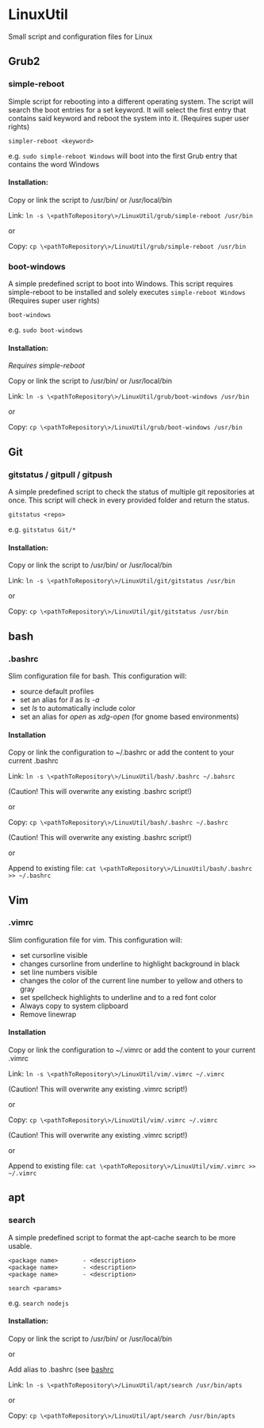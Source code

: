 # LinuxUtil
Small script and configuration files for Linux

## Grub2
### simple-reboot
Simple script for rebooting into a different operating system.
The script will search the boot entries for a set keyword.
It will select the first entry that contains said keyword and reboot the system into it.
(Requires super user rights)

`simpler-reboot <keyword>`

e.g. `sudo simple-reboot Windows` will boot into the first Grub entry that contains the word Windows

#### Installation:

Copy or link the script to /usr/bin/ or /usr/local/bin 

Link:
`ln -s \<pathToRepository\>/LinuxUtil/grub/simple-reboot /usr/bin`

or

Copy:
`cp \<pathToRepository\>/LinuxUtil/grub/simple-reboot /usr/bin`

### boot-windows
A simple predefined script to boot into Windows.
This script requires simple-reboot to be installed and solely executes `simple-reboot Windows`
(Requires super user rights)

`boot-windows`

e.g. `sudo boot-windows`

#### Installation:

*Requires simple-reboot*

Copy or link the script to /usr/bin/ or /usr/local/bin 

Link:
`ln -s \<pathToRepository\>/LinuxUtil/grub/boot-windows /usr/bin`

or

Copy:
`cp \<pathToRepository\>/LinuxUtil/grub/boot-windows /usr/bin`

## Git
### gitstatus / gitpull / gitpush
A simple predefined script to check the status of multiple git repositories at once.
This script will check in every provided folder and return the status.

`gitstatus <repo>`

e.g. `gitstatus Git/*`

#### Installation:

Copy or link the script to /usr/bin/ or /usr/local/bin 

Link:
`ln -s \<pathToRepository\>/LinuxUtil/git/gitstatus /usr/bin`

or

Copy:
`cp \<pathToRepository\>/LinuxUtil/git/gitstatus /usr/bin`


## bash
### .bashrc
Slim configuration file for bash.
This configuration will:
- source default profiles
- set an alias for *ll* as *ls -a*
- set *ls* to automatically include color
- set an alias for *open* as *xdg-open* (for gnome based environments)

#### Installation

Copy or link the configuration to ~/.bashrc or add the content to your current .bashrc

Link:
`ln -s \<pathToRepository\>/LinuxUtil/bash/.bashrc ~/.bahsrc`

(Caution! This will overwrite any existing .bashrc script!)

or

Copy:
`cp \<pathToRepository\>/LinuxUtil/bash/.bashrc ~/.bashrc`

(Caution! This will overwrite any existing .bashrc script!)

or 

Append to existing file:
`cat \<pathToRepository\>/LinuxUtil/bash/.bashrc >> ~/.bashrc`

## Vim
### .vimrc
Slim configuration file for vim.
This configuration will:
- set cursorline visible
- changes cursorline from underline to highlight background in black
- set line numbers visible
- changes the color of the current line number to yellow and others to gray
- set spellcheck highlights to underline and to a red font color
- Always copy to system clipboard
- Remove linewrap

#### Installation

Copy or link the configuration to ~/.vimrc or add the content to your current .vimrc

Link:
`ln -s \<pathToRepository\>/LinuxUtil/vim/.vimrc ~/.vimrc`

(Caution! This will overwrite any existing .vimrc script!)

or

Copy:
`cp \<pathToRepository\>/LinuxUtil/vim/.vimrc ~/.vimrc`

(Caution! This will overwrite any existing .vimrc script!)

or 

Append to existing file:
`cat \<pathToRepository\>/LinuxUtil/vim/.vimrc >> ~/.vimrc`

## apt
### search
A simple predefined script to format the apt-cache search to be more usable.
```
<package name>       - <description>
<package name>       - <description>
<package name>       - <description>
```

`search <params>`

e.g. `search nodejs
`

#### Installation:

Copy or link the script to /usr/bin/ or /usr/local/bin

or

Add alias to .bashrc (see [bashrc](bash/.bashrc)

Link:
`ln -s \<pathToRepository\>/LinuxUtil/apt/search /usr/bin/apts`

or

Copy:
`cp \<pathToRepository\>/LinuxUtil/apt/search /usr/bin/apts`
